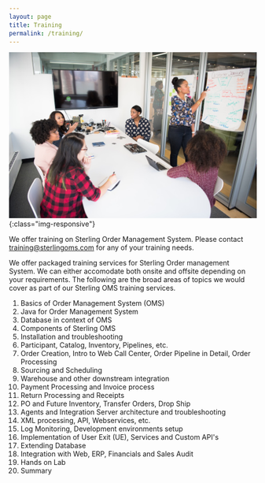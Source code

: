 ```yaml
---
layout: page
title: Training
permalink: /training/
---
```


![Sterling OMS training](/assets/images/training.jpg){:class="img-responsive"}

We offer training on Sterling Order Management System. Please contact <a href="mailto:training@sterlingoms.com">training@sterlingoms.com</a> for any of your training needs.

We offer packaged training services for Sterling Order management System. We can either accomodate both onsite and offsite depending on your requirements. The following are the broad areas of topics we would cover as part of our Sterling OMS training services.

1. Basics of Order Management System (OMS)
2. Java for Order Management System
3. Database in context of OMS
4. Components of Sterling OMS
5. Installation and troubleshooting
6. Participant, Catalog, Inventory, Pipelines, etc.
7. Order Creation, Intro to Web Call Center, Order Pipeline in Detail, Order Processing
8. Sourcing and Scheduling
9. Warehouse and other downstream integration
10. Payment Processing and Invoice process
11. Return Processing and Receipts
12. PO and Future Inventory, Transfer Orders, Drop Ship
13. Agents and Integration Server architecture and troubleshooting
14. XML processing, API, Webservices, etc.
15. Log Monitoring, Development environments setup
16. Implementation of User Exit (UE), Services and Custom API's
17. Extending Database
18. Integration with Web, ERP, Financials and Sales Audit
19. Hands on Lab
20. Summary


